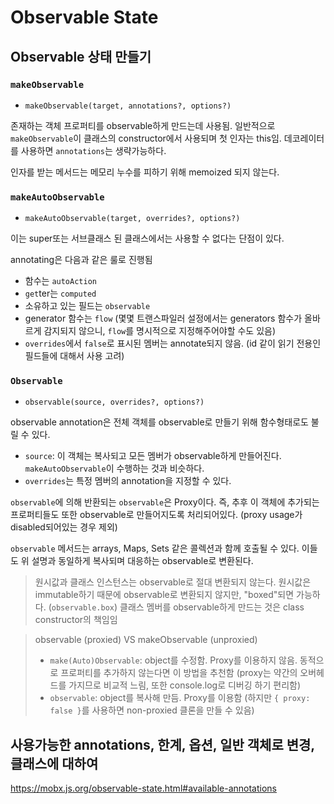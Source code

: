# Observable State

## Observable 상태 만들기

### `makeObservable`

- `makeObservable(target, annotations?, options?)`

존재하는 객체 프로퍼티를 observable하게 만드는데 사용됨. 일반적으로 `makeObservable`이 클래스의 constructor에서 사용되며 첫 인자는 this임. 데코레이터를 사용하면 `annotations`는 생략가능하다.

인자를 받는 메서드는 메모리 누수를 피하기 위해 memoized 되지 않는다.

### `makeAutoObservable`

- `makeAutoObservable(target, overrides?, options?)`

이는 super또는 서브클래스 된 클래스에서는 사용할 수 없다는 단점이 있다.

annotating은 다음과 같은 룰로 진행됨

- 함수는 `autoAction`
- `get`ter는 `computed`
- 소유하고 있는 필드는 `observable`
- generator 함수는 `flow` (몇몇 트랜스파일러 설정에서는 generators 함수가 올바르게 감지되지 않으니, `flow`를 명시적으로 지정해주어야할 수도 있음)
- `overrides`에서 `false`로 표시된 멤버는 annotate되지 않음. (id 같이 읽기 전용인 필드들에 대해서 사용 고려)

### `Observable`

- `observable(source, overrides?, options?)`

observable annotation은 전체 객체를 observable로 만들기 위해 함수형태로도 불릴 수 있다.

- `source`: 이 객체는 복사되고 모든 멤버가 observable하게 만들어진다. `makeAutoObservable`이 수행하는 것과 비슷하다.
- `overrides`는 특정 멤버의 annotation을 지정할 수 있다.

`observable`에 의해 반환되는 `observable`은 Proxy이다. 즉, 추후 이 객체에 추가되는 프로퍼티들도 또한 observable로 만들어지도록 처리되어있다. (proxy usage가 disabled되어있는 경우 제외)

`observable` 메서드는 arrays, Maps, Sets 같은 콜렉션과 함께 호출될 수 있다. 이들도 위 설명과 동일하게 복사되며 대응하는 observable로 변환된다.

> 원시값과 클래스 인스턴스는 observable로 절대 변환되지 않는다.
> 원시값은 immutable하기 때문에 observable로 변환되지 않지만, "boxed"되면 가능하다. (`observable.box`)
> 클래스 멤버를 observable하게 만드는 것은 class constructor의 책임임

> observable (proxied) VS makeObservable (unproxied)
>
> - `make(Auto)Observable`: object를 수정함. Proxy를 이용하지 않음. 동적으로 프로퍼티를 추가하지 않는다면 이 방법을 추천함 (proxy는 약간의 오버헤드를 가지므로 비교적 느림, 또한 console.log로 디버깅 하기 편리함)
> - `observable`: object를 복사해 만듬. Proxy를 이용함 (하지만 `{ proxy: false }`를 사용하면 non-proxied 클론을 만들 수 있음)

## 사용가능한 annotations, 한계, 옵션, 일반 객체로 변경, 클래스에 대하여

https://mobx.js.org/observable-state.html#available-annotations
